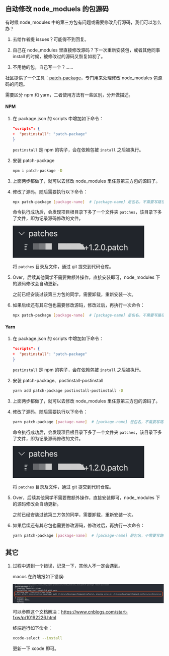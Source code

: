 ## 自动修改 node_moduels 的包源码

有时候 node_modules 中的第三方包有问题或需要修改几行源码，我们可以怎么办？

1. 去给作者提 issues？可能得不到回复。

2. 自己在 node_modules 里直接修改源码？下一次重新安装包，或者其他同事 install 的时候，被修改过的源码又恢复如初了。

3. 不用他的包，自己写一个？......

社区提供了一个工具：[patch-package](https://github.com/ds300/patch-package)，专门用来处理修改 node_modules 包源码的问题。

需要区分 npm 和 yarn，二者使用方法有一些区别，分开做描述。

#### NPM

1. 在 package.json 的 scripts 中增加如下命令：

    ```json
    "scripts": {
    +  "postinstall": "patch-package"
    }
    ```

    `postinstall` 是 npm 的钩子，会在依赖包被 `install` 之后被执行。

2. 安装 patch-package

    ```sh
    npm i patch-package -D
    ```

3. 上面两步都做了，就可以去修改 node_modules 里任意第三方包的源码了。

4. 修改了源码，随后需要执行以下命令：

    ```sh
    npx patch-package [package-name]  # [package-name] 是包名，不需要写路径。
    ```

    命令执行成功后，会发现项目根目录下多了一个文件夹 `patches`，该目录下多了文件，即为记录源码修改的文件。

    ![](../assets/images/patch_files.png)

    将 `patches` 目录及文件，通过 git 提交到代码仓库。

5. Over，后续其他同学不需要做额外操作，直接安装即可，node_modules 下的源码修改会自动更新。

    之前已经安装过该第三方包的同学，需要卸载，重新安装一次。

6. 如果后续还有其它包也需要修改源码，修改过后，再执行一次命令：

    ```sh
    npx patch-package [package-name]  # [package-name] 是包名，不需要写路径。
    ```

#### Yarn

1. 在 package.json 的 scripts 中增加如下命令：

    ```json
    "scripts": {
    +  "postinstall": "patch-package"
    }
    ```

    `postinstall` 是 npm 的钩子，会在依赖包被 `install` 之后被执行。

2. 安装 patch-package、postinstall-postinstall

    ```sh
    yarn add patch-package postinstall-postinstall -D
    ```

3. 上面两步都做了，就可以去修改 node_modules 里任意第三方包的源码了。

4. 修改了源码，随后需要执行以下命令：

    ```sh
    yarn patch-package [package-name]  # [package-name] 是包名，不需要写路径。
    ```

    命令执行成功后，会发现项目根目录下多了一个文件夹 `patches`，该目录下多了文件，即为记录源码修改的文件。

    ![](../assets/images/patch_files.png)

    将 `patches` 目录及文件，通过 git 提交到代码仓库。

5. Over，后续其他同学不需要做额外操作，直接安装即可，node_modules 下的源码修改会自动更新。

    之前已经安装过该第三方包的同学，需要卸载，重新安装一次。

6. 如果后续还有其它包也需要修改源码，修改过后，再执行一次命令：

    ```sh
    yarn patch-package [package-name]  # [package-name] 是包名，不需要写路径。
    ```


## 其它

1. 过程中遇到一个错误，记录一下，其他人不一定会遇到。

    macos 在终端报如下错误:

    ![](../assets/images/xcode_update_tip.png)

    可以参照这个文档解决：https://www.cnblogs.com/start-fxw/p/10192226.html

    终端运行如下命令：

    ```sh
    xcode-select --install
    ```

    更新一下 xcode 即可。